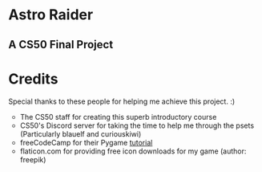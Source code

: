 # Astro Raider
## A CS50 Final Project

# Credits
Special thanks to these people for helping me achieve this project. :)
<ul type="circle">
    <li>The CS50 staff for creating this superb introductory course</li>
    <li>CS50's Discord server for taking the time to help me through the psets<br>
        (Particularly blauelf and curiouskiwi)</li>
    <li>freeCodeCamp for their Pygame <a href="https://www.youtube.com/watch?v=FfWpgLFMI7w">tutorial</a></li>
    <li>flaticon.com for providing free icon downloads for my game (author: freepik)</li>
</ul>